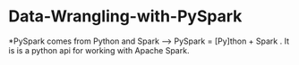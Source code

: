# Data-Wrangling-with-PySpark
*PySpark comes from Python and Spark --> PySpark = [Py]thon + Spark . It is is a python api for working with Apache Spark. 
